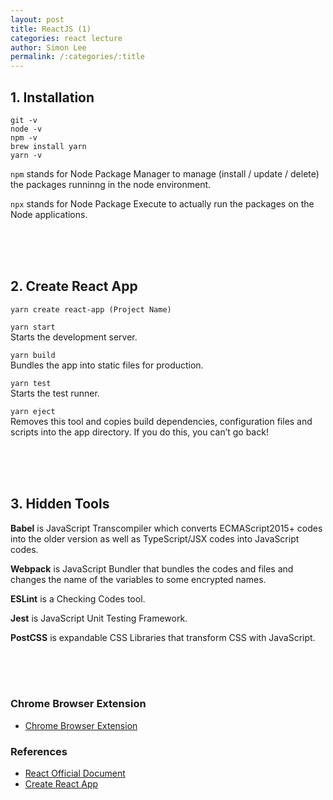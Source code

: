 ```yaml
---
layout: post
title: ReactJS (1)
categories: react lecture
author: Simon Lee
permalink: /:categories/:title
---
```


## 1. Installation

`git -v`  
`node -v`  
`npm -v`  
`brew install yarn`  
`yarn -v`

`npm` stands for Node Package Manager to manage (install / update / delete) the packages runninng in the node environment.

`npx` stands for Node Package Execute to actually run the packages on the Node applications.

<br>
<br>
<br>

## 2. Create React App

`yarn create react-app (Project Name)`

`yarn start`  
Starts the development server.

`yarn build`  
Bundles the app into static files for production.

`yarn test`  
Starts the test runner.

`yarn eject`  
Removes this tool and copies build dependencies, configuration files
and scripts into the app directory. If you do this, you can’t go back!

<br>
<br>
<br>

## 3. Hidden Tools

<strong>Babel</strong> is JavaScript Transcompiler which converts ECMAScript2015+ codes into the older version as well as TypeScript/JSX codes into JavaScript codes.

<strong>Webpack</strong> is JavaScript Bundler that bundles the codes and files and changes the name of the variables to some encrypted names.

<strong>ESLint</strong> is a Checking Codes tool.

<strong>Jest</strong> is JavaScript Unit Testing Framework.

<strong>PostCSS</strong> is expandable CSS Libraries that transform CSS with JavaScript.

<br>
<br>
<br>

### Chrome Browser Extension

- [Chrome Browser Extension][chrome-browser-extension]

### References

- [React Official Document][react-doc]
- [Create React App][create-react-doc]

[react-doc]: https://reactjs.org/docs/getting-started.html
[create-react-doc]: https://create-react-app.dev/docs/getting-started
[chrome-browser-extension]: https://chrome.google.com/webstore/detail/react-developer-tools/fmkadmapgofadopljbjfkapdkoienihi?hl=en
